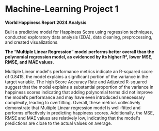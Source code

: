 # Machine-Learning Project 1
**World Happiness Report 2024 Analysis** 

Built a predictive model for Happiness Score using regression techniques, conducted exploratory data analysis (EDA), data cleaning, preprocessing, and created visualizations.

**The “Multiple Linear Regression” model performs better overall than the polynomial regression model, as evidenced by its higher R², lower MSE, RMSE, and MAE values.**
                     
Multiple Linear model's performance metrics indicate an R-squared score of 0.8415, the model explains a significant portion of the variance in the target variable. The high Score Accuracy Rate and Adjusted R-squared suggest that the model explains a substantial proportion of the variance in happiness scores indicating that adding polynomial terms did not improve the model’s performance and may have even introduced unnecessary complexity, leading to overfitting. Overall, these metrics collectively demonstrate that Multiple Linear regression model is well-fitted and performs effectively in predicting happiness scores. Additionally, the MSE, RMSE and MAE values are relatively low, indicating that the model's predictions are close to the actual values on average.
